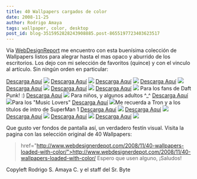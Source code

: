 ```yaml
---
title: 40 Wallpapers cargados de color
date: 2008-11-25
author: Rodrigo Amaya
tags: wallpaper, color, desktop
post_id: blog-3515952828243908885.post-8655197723403623517
---
```


Vía [WebDesignReport](http://www.webdesignerdepot.com/) me encuentro con esta buenísima colección de Wallpapers listos para alegrar hasta el mas opaco y aburrido de los escritorios. Los dejo con mi selección de favoritos (quince) y con el vinculo al artículo. Sin ningún orden en particular:

[Descarga Aquí](http://www.abduzeedo.com/%7Eabduzeed/25-fantastic-deviant-wallpapers) [![](http://2.bp.blogspot.com/_ayvorITawE4/SSwfEL-XPuI/AAAAAAAABdI/hTv_2RBQd9g/s320/231.png)](http://2.bp.blogspot.com/_ayvorITawE4/SSwfEL-XPuI/AAAAAAAABdI/hTv_2RBQd9g/s1600-h/231.png) [Descarga Aquí](http://69efan69.deviantart.com/art/Trippy-Wallpaper-97734018) [![](http://4.bp.blogspot.com/_ayvorITawE4/SSwfD_MmJyI/AAAAAAAABdA/fVAhmvs8K3E/s320/161.png)](http://4.bp.blogspot.com/_ayvorITawE4/SSwfD_MmJyI/AAAAAAAABdA/fVAhmvs8K3E/s1600-h/161.png) [Descarga Aquí](http://ionboy.deviantart.com/art/Kaze-Wallpaper-81766468) [![](http://1.bp.blogspot.com/_ayvorITawE4/SSwfD2_broI/AAAAAAAABc4/yIYxgsAykqI/s320/141.png)](http://1.bp.blogspot.com/_ayvorITawE4/SSwfD2_broI/AAAAAAAABc4/yIYxgsAykqI/s1600-h/141.png) [Descarga Aquí](http://mixmasterangel.deviantart.com/art/wallpaper-69777061) [![](http://4.bp.blogspot.com/_ayvorITawE4/SSwfDj6HFhI/AAAAAAAABcw/jsnfuPDLV9I/s320/11.png)](http://4.bp.blogspot.com/_ayvorITawE4/SSwfDj6HFhI/AAAAAAAABcw/jsnfuPDLV9I/s1600-h/11.png) [Descarga Aquí](http://nithilien.deviantart.com/art/Starsfield-Rainbow-wallpaper-88081480) [![](http://3.bp.blogspot.com/_ayvorITawE4/SSwfDEBQqDI/AAAAAAAABco/gqTRfnRkYkc/s320/9.png)](http://3.bp.blogspot.com/_ayvorITawE4/SSwfDEBQqDI/AAAAAAAABco/gqTRfnRkYkc/s1600-h/9.png) [Descarga Aquí](http://emciem.deviantart.com/art/The-PolyGuana-Wallpaper-45476256) [![](http://1.bp.blogspot.com/_ayvorITawE4/SSwewppEU3I/AAAAAAAABcg/bSLH091jJOU/s320/61.png)](http://1.bp.blogspot.com/_ayvorITawE4/SSwewppEU3I/AAAAAAAABcg/bSLH091jJOU/s1600-h/61.png) [Descarga Aquí](http://mat3jko.deviantart.com/art/ART-wallpaper-85766858) [![](http://3.bp.blogspot.com/_ayvorITawE4/SSwev4XB3HI/AAAAAAAABcY/X_gvt2madNY/s320/51.png)](http://3.bp.blogspot.com/_ayvorITawE4/SSwev4XB3HI/AAAAAAAABcY/X_gvt2madNY/s1600-h/51.png) Para los fans de Daft Punk! :) [Descarga Aquí](http://customize.org/wallpapers/48503) [![](http://2.bp.blogspot.com/_ayvorITawE4/SSwevkvt_xI/AAAAAAAABcQ/iAmzVQ4mJEc/s320/40.png)](http://2.bp.blogspot.com/_ayvorITawE4/SSwevkvt_xI/AAAAAAAABcQ/iAmzVQ4mJEc/s1600-h/40.png) Para niños, y algunos adultos ^_^ [Descarga Aquí](http://anjilyoshi.deviantart.com/art/Rainbow-Sugar-Splash-85568400) [![](http://4.bp.blogspot.com/_ayvorITawE4/SSwevSzYMbI/AAAAAAAABcI/hxHdZOcboDs/s320/37.png)](http://4.bp.blogspot.com/_ayvorITawE4/SSwevSzYMbI/AAAAAAAABcI/hxHdZOcboDs/s1600-h/37.png)Para los "Music Lovers" [Descarga Aquí](http://fastnfurious.deviantart.com/art/Rainbow-Square-62963723) [![](http://4.bp.blogspot.com/_ayvorITawE4/SSweuxtKjbI/AAAAAAAABcA/tsqkcz2gMj0/s320/38.png)](http://4.bp.blogspot.com/_ayvorITawE4/SSweuxtKjbI/AAAAAAAABcA/tsqkcz2gMj0/s1600-h/38.png)Me recuerda a Tron y a los títulos de intro de SuperMan 1 [Descarga Aquí](http://www.abduzeedo.com/%7Eabduzeed/wallpaper-week-1) [![](http://4.bp.blogspot.com/_ayvorITawE4/SSweO0DyDLI/AAAAAAAABb4/whBVWllkzYc/s320/311.png)](http://4.bp.blogspot.com/_ayvorITawE4/SSweO0DyDLI/AAAAAAAABb4/whBVWllkzYc/s1600-h/311.png) [Descarga Aquí](http://www.abduzeedo.com/%7Eabduzeed/wallpaper-week-31) [![](http://3.bp.blogspot.com/_ayvorITawE4/SSweOkI2hGI/AAAAAAAABbw/2GmXjVdZGqE/s320/221.png)](http://3.bp.blogspot.com/_ayvorITawE4/SSweOkI2hGI/AAAAAAAABbw/2GmXjVdZGqE/s1600-h/221.png) [Descarga Aquí](http://firetongue8.deviantart.com/art/Inspire-wallpaper-95176146) [![](http://2.bp.blogspot.com/_ayvorITawE4/SSweOVAO8bI/AAAAAAAABbo/5f2NpsN_Ihc/s320/17.png)](http://2.bp.blogspot.com/_ayvorITawE4/SSweOVAO8bI/AAAAAAAABbo/5f2NpsN_Ihc/s1600-h/17.png) [Descarga Aquí](http://velitchko.deviantart.com/art/Color-wallpaper-99593269) [![](http://3.bp.blogspot.com/_ayvorITawE4/SSweOJwsHKI/AAAAAAAABbg/TX27K5oW66E/s320/131.png)](http://3.bp.blogspot.com/_ayvorITawE4/SSweOJwsHKI/AAAAAAAABbg/TX27K5oW66E/s1600-h/131.png) [Descarga Aquí](http://fixedys.deviantart.com/art/Fractal-Delight-Wallpaper-Pack-97629594) [![](http://1.bp.blogspot.com/_ayvorITawE4/SSweN0GfZvI/AAAAAAAABbY/0JrwoKdrZJI/s320/112.png)](http://1.bp.blogspot.com/_ayvorITawE4/SSweN0GfZvI/AAAAAAAABbY/0JrwoKdrZJI/s1600-h/112.png)

Que gusto ver fondos de pantalla así, un verdadero festín visual. Visita la pagina con las selección original de 40 Wallpapers:

> href="http://www.webdesignerdepot.com/2008/11/40-wallpapers-loaded-with-color/">http://www.webdesignerdepot.com/2008/11/40-wallpapers-loaded-with-color/
Espero que usen alguno, ¡Saludos!

Copyleft Rodrigo S. Amaya C. y el staff del Sr. Byte